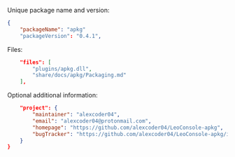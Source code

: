 
Unique package name and version:

```json
{
    "packageName": "apkg"
    "packageVersion": "0.4.1",
```

Files:

```json
    "files": [
        "plugins/apkg.dll",
        "share/docs/apkg/Packaging.md"
    ],
```

Optional additional information:

```json
    "project": {
        "maintainer": "alexcoder04",
        "email": "alexcoder04@protonmail.com",
        "homepage": "https://github.com/alexcoder04/LeoConsole-apkg",
        "bugTracker": "https://github.com/alexcoder04/LeoConsole-apkg/issues"
    }
}
```

